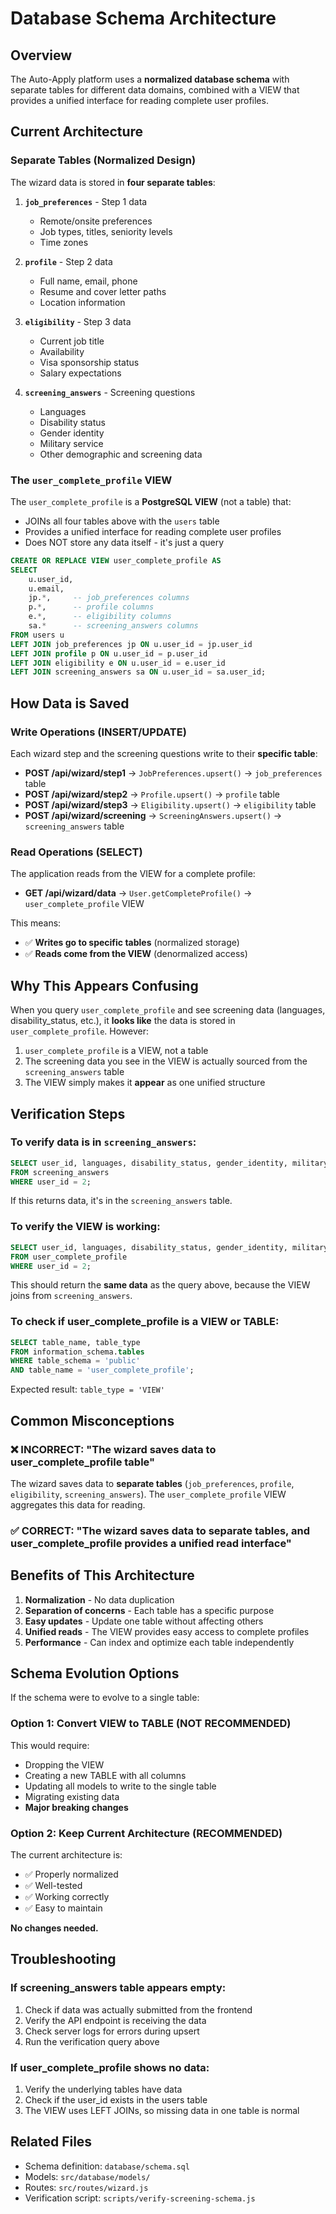 # Database Schema Architecture

## Overview

The Auto-Apply platform uses a **normalized database schema** with separate tables for different data domains, combined with a VIEW that provides a unified interface for reading complete user profiles.

## Current Architecture

### Separate Tables (Normalized Design)

The wizard data is stored in **four separate tables**:

1. **`job_preferences`** - Step 1 data
   - Remote/onsite preferences
   - Job types, titles, seniority levels
   - Time zones

2. **`profile`** - Step 2 data
   - Full name, email, phone
   - Resume and cover letter paths
   - Location information

3. **`eligibility`** - Step 3 data
   - Current job title
   - Availability
   - Visa sponsorship status
   - Salary expectations

4. **`screening_answers`** - Screening questions
   - Languages
   - Disability status
   - Gender identity
   - Military service
   - Other demographic and screening data

### The `user_complete_profile` VIEW

The `user_complete_profile` is a **PostgreSQL VIEW** (not a table) that:
- JOINs all four tables above with the `users` table
- Provides a unified interface for reading complete user profiles
- Does NOT store any data itself - it's just a query

```sql
CREATE OR REPLACE VIEW user_complete_profile AS
SELECT
    u.user_id,
    u.email,
    jp.*,     -- job_preferences columns
    p.*,      -- profile columns
    e.*,      -- eligibility columns
    sa.*      -- screening_answers columns
FROM users u
LEFT JOIN job_preferences jp ON u.user_id = jp.user_id
LEFT JOIN profile p ON u.user_id = p.user_id
LEFT JOIN eligibility e ON u.user_id = e.user_id
LEFT JOIN screening_answers sa ON u.user_id = sa.user_id;
```

## How Data is Saved

### Write Operations (INSERT/UPDATE)

Each wizard step and the screening questions write to their **specific table**:

- **POST /api/wizard/step1** → `JobPreferences.upsert()` → `job_preferences` table
- **POST /api/wizard/step2** → `Profile.upsert()` → `profile` table
- **POST /api/wizard/step3** → `Eligibility.upsert()` → `eligibility` table
- **POST /api/wizard/screening** → `ScreeningAnswers.upsert()` → `screening_answers` table

### Read Operations (SELECT)

The application reads from the VIEW for a complete profile:

- **GET /api/wizard/data** → `User.getCompleteProfile()` → `user_complete_profile` VIEW

This means:
- ✅ **Writes go to specific tables** (normalized storage)
- ✅ **Reads come from the VIEW** (denormalized access)

## Why This Appears Confusing

When you query `user_complete_profile` and see screening data (languages, disability_status, etc.), it **looks like** the data is stored in `user_complete_profile`. However:

1. `user_complete_profile` is a VIEW, not a table
2. The screening data you see in the VIEW is actually sourced from the `screening_answers` table
3. The VIEW simply makes it **appear** as one unified structure

## Verification Steps

### To verify data is in `screening_answers`:

```sql
SELECT user_id, languages, disability_status, gender_identity, military_service
FROM screening_answers
WHERE user_id = 2;
```

If this returns data, it's in the `screening_answers` table.

### To verify the VIEW is working:

```sql
SELECT user_id, languages, disability_status, gender_identity, military_service
FROM user_complete_profile
WHERE user_id = 2;
```

This should return the **same data** as the query above, because the VIEW joins from `screening_answers`.

### To check if user_complete_profile is a VIEW or TABLE:

```sql
SELECT table_name, table_type
FROM information_schema.tables 
WHERE table_schema = 'public' 
AND table_name = 'user_complete_profile';
```

Expected result: `table_type = 'VIEW'`

## Common Misconceptions

### ❌ INCORRECT: "The wizard saves data to user_complete_profile table"

The wizard saves data to **separate tables** (`job_preferences`, `profile`, `eligibility`, `screening_answers`). The `user_complete_profile` VIEW aggregates this data for reading.

### ✅ CORRECT: "The wizard saves data to separate tables, and user_complete_profile provides a unified read interface"

## Benefits of This Architecture

1. **Normalization** - No data duplication
2. **Separation of concerns** - Each table has a specific purpose
3. **Easy updates** - Update one table without affecting others
4. **Unified reads** - The VIEW provides easy access to complete profiles
5. **Performance** - Can index and optimize each table independently

## Schema Evolution Options

If the schema were to evolve to a single table:

### Option 1: Convert VIEW to TABLE (NOT RECOMMENDED)

This would require:
- Dropping the VIEW
- Creating a new TABLE with all columns
- Updating all models to write to the single table
- Migrating existing data
- **Major breaking changes**

### Option 2: Keep Current Architecture (RECOMMENDED)

The current architecture is:
- ✅ Properly normalized
- ✅ Well-tested
- ✅ Working correctly
- ✅ Easy to maintain

**No changes needed.**

## Troubleshooting

### If screening_answers table appears empty:

1. Check if data was actually submitted from the frontend
2. Verify the API endpoint is receiving the data
3. Check server logs for errors during upsert
4. Run the verification query above

### If user_complete_profile shows no data:

1. Verify the underlying tables have data
2. Check if the user_id exists in the users table
3. The VIEW uses LEFT JOINs, so missing data in one table is normal

## Related Files

- Schema definition: `database/schema.sql`
- Models: `src/database/models/`
- Routes: `src/routes/wizard.js`
- Verification script: `scripts/verify-screening-schema.js`
